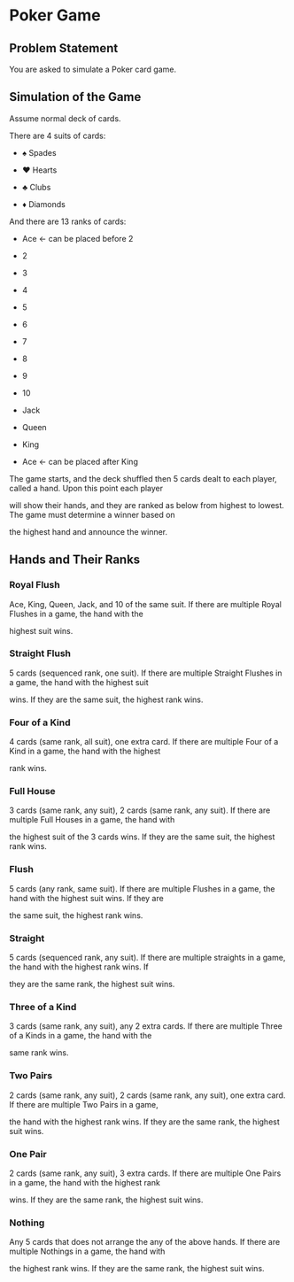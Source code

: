 # Poker Game

## Problem Statement

You are asked to simulate a Poker card game.

## Simulation of the Game

Assume normal deck of cards.

There are 4 suits of cards:

- ♠ Spades

- ♥ Hearts

- ♣ Clubs

- ♦ Diamonds

And there are 13 ranks of cards:

- Ace <- can be placed before 2

- 2

- 3

- 4

- 5

- 6

- 7

- 8

- 9

- 10

- Jack

- Queen

- King

- Ace <- can be placed after King

The game starts, and the deck shuffled then 5 cards dealt to each player, called a hand. Upon this point each player

will show their hands, and they are ranked as below from highest to lowest. The game must determine a winner based on

the highest hand and announce the winner.

## Hands and Their Ranks

### **Royal Flush**

Ace, King, Queen, Jack, and 10 of the same suit. If there are multiple Royal Flushes in a game, the hand with the

highest suit wins.

### **Straight Flush**

5 cards (sequenced rank, one suit). If there are multiple Straight Flushes in a game, the hand with the highest suit

wins. If they are the same suit, the highest rank wins.

### **Four of a Kind**

4 cards (same rank, all suit), one extra card. If there are multiple Four of a Kind in a game, the hand with the highest

rank wins.

### **Full House**

3 cards (same rank, any suit), 2 cards (same rank, any suit). If there are multiple Full Houses in a game, the hand with

the highest suit of the 3 cards wins. If they are the same suit, the highest rank wins.

### **Flush**

5 cards (any rank, same suit). If there are multiple Flushes in a game, the hand with the highest suit wins. If they are

the same suit, the highest rank wins.

### **Straight**

5 cards (sequenced rank, any suit). If there are multiple straights in a game, the hand with the highest rank wins. If

they are the same rank, the highest suit wins.

### **Three of a Kind**

3 cards (same rank, any suit), any 2 extra cards. If there are multiple Three of a Kinds in a game, the hand with the

same rank wins.

### **Two Pairs**

2 cards (same rank, any suit), 2 cards (same rank, any suit), one extra card. If there are multiple Two Pairs in a game,

the hand with the highest rank wins. If they are the same rank, the highest suit wins.

### **One Pair**

2 cards (same rank, any suit), 3 extra cards. If there are multiple One Pairs in a game, the hand with the highest rank

wins. If they are the same rank, the highest suit wins.

### **Nothing**

Any 5 cards that does not arrange the any of the above hands. If there are multiple Nothings in a game, the hand with

the highest rank wins. If they are the same rank, the highest suit wins.
